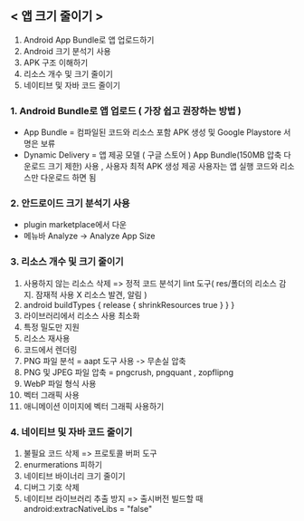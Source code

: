 ## < 앱 크기 줄이기 >
1. Android App Bundle로 앱 업로드하기
2. Android 크기 분석기 사용
3. APK 구조 이해하기
4. 리소스 개수 및 크기 줄이기
5. 네이티브 및 자바 코드 줄이기


### 1. Android Bundle로 앱 업로드 ( 가장 쉽고 권장하는 방법 )
  + App Bundle = 컴파일된 코드와 리소스 포함 APK 생성 및 Google Playstore 서명은 보류
  + Dynamic Delivery = 앱 제공 모델 ( 구글 스토어 )
    App Bundle(150MB 압축 다운로드 크기 제한) 사용 , 사용자 최적 APK 생성 제공
    사용자는 앱 실행 코드와 리소스만 다운로드 하면 됨
### 2. 안드로이드 크기 분석기 사용
  + plugin marketplace에서 다운 
  + 메뉴바 Analyze -> Analyze App Size
### 3. 리소스 개수 및 크기 줄이기 
  1. 사용하지 않는 리소스 삭제 => 정적 코드 분석기 lint 도구( res/폴더의 리소스 감지. 잠재적 사용 X 리소스 발견, 알림 )
  2. android
      buildTypes { 
          release {
              shrinkResources true
              }
          }
      }
  3. 라이브러리에서 리소스 사용 최소화
  4. 특정 밀도만 지원
  5. 리소스 재사용
  6. 코드에서 렌더링
  7. PNG 파일 분석 = aapt 도구 사용 -> 무손실 압축
  8. PNG 및 JPEG 파일 압축 = pngcrush, pngquant , zopflipng
  9. WebP 파일 형식 사용
  10. 벡터 그래픽 사용
  11. 애니메이션 이미지에 벡터 그래픽 사용하기
  
### 4. 네이티브 및 자바 코드 줄이기
  1. 불필요 코드 삭제 => 프로토콜 버퍼 도구
  2. enurmerations 피하기
  3. 네이티브 바이너리 크기 줄이기 
  4. 디버그 기호 삭제
  5. 네이티브 라이브러리 추출 방지 => 출시버전 빌드할 때 android:extracNativeLibs = "false"
 
